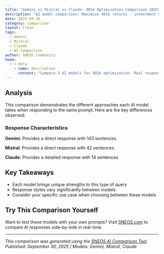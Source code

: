 ```yaml
---
title: "Gemini vs Mistral vs Claude: 401k Optimization Comparison 2025"
description: "AI model comparison: Maximize 401k returns - investment allocation by age and risk tolerance..."
date: 2025-09-30
category: comparison
layout: Clean
tags:
  - Gemini
  - Mistral
  - Claude
  - AI Comparison
author: SNEOS Community
head:
  - - meta
    - name: description
      content: "Compare 3 AI models for 401k optimization. Real responses from Gemini, Mistral, Claude with detailed analysis."
---
```


<ChatComparison
  title="Gemini vs Mistral vs Claude: 401k Optimization Comparison 2025"
  prompt="Maximize 401k returns - investment allocation by age and risk tolerance"
  :responses='{
    "Gemini": "Okay, let\u0027s dive into how to maximize your 401(k) returns by adjusting your investment allocation based on age and risk tolerance. This is a crucial part of long-term financial planning.\n\n**I. Understanding the Key Factors**\n\n*   **Age (Time Horizon):**  This is a primary driver.  The further you are from retirement, the more risk you can generally afford to take.  This is because you have more time to recover from market downturns.\n*   **Risk Tolerance:** This is your personal comfort level with the potential for investment losses in exchange for higher potential returns.  It\u0027s subjective and influenced by your personality, financial situation, and understanding of investing.\n*   **Financial Goals:**  While retirement is the main goal of a 401(k), consider any other financial goals you have (e.g., early retirement, leaving an inheritance).\n*   **Current Financial Situation:**  Consider your income, debts, savings, and other investments outside of your 401(k).  A solid financial foundation allows you to take more risk in your 401(k).\n*   **Investment Options Available:** Your 401(k) plan likely has a limited selection of funds.  Understanding what\u0027s available is key to crafting the best allocation *within* those options.\n*   **Fees:** Lower fees mean more of your returns stay in your account. Pay attention to expense ratios.\n\n**II. Investment Asset Classes**\n\nUnderstanding the basic asset classes is crucial for building your portfolio. Here\u0027s a simplified overview:\n\n*   **Stocks (Equities):**\n    *   **Description:** Represent ownership in companies. Historically, they offer the highest potential returns but also come with the highest volatility (price fluctuations).\n    *   **Risk/Return:** High risk, High potential return.\n    *   **Types:**\n        *   **Large-Cap:** Stocks of large, well-established companies. Generally less volatile than smaller companies.\n        *   **Mid-Cap:** Stocks of medium-sized companies.\n        *   **Small-Cap:** Stocks of smaller companies.  Can offer higher growth potential, but also higher risk.\n        *   **International:** Stocks of companies located outside the U.S.  Provide diversification and exposure to different economic conditions.\n        *   **Emerging Markets:** Stocks of companies in developing countries. Higher potential growth, but also higher risk.\n*   **Bonds (Fixed Income):**\n    *   **Description:** Represent loans made to corporations or governments.  Generally considered less risky than stocks.\n    *   **Risk/Return:** Lower risk, Lower potential return.\n    *   **Types:**\n        *   **Government Bonds:** Issued by the U.S. government. Considered very safe.\n        *   **Corporate Bonds:** Issued by corporations.  Risk varies depending on the creditworthiness of the company.\n        *   **High-Yield Bonds (Junk Bonds):** Issued by companies with lower credit ratings.  Higher risk, higher potential yield.\n        *   **Inflation-Protected Securities (TIPS):** Designed to protect against inflation.\n*   **Cash/Money Market Funds:**\n    *   **Description:** Very short-term, low-risk investments.  Offer very low returns.\n    *   **Risk/Return:** Very low risk, Very low return.\n*   **Real Estate (Through REITs):**\n    *   **Description:**  Real Estate Investment Trusts (REITs) allow you to invest in real estate without directly owning property.\n    *   **Risk/Return:** Moderate risk, Moderate potential return (can vary).\n*   **Target-Date Funds (Lifecycle Funds):**\n    *   **Description:** A \u0022fund of funds\u0022 that automatically adjusts its asset allocation over time, becoming more conservative as you approach the target retirement date.  They are designed to simplify investment management.\n    *   **Risk/Return:** Varies depending on the target date and the fund\u0027s specific allocation strategy.\n\n**III. Sample Asset Allocation Strategies by Age and Risk Tolerance**\n\nThese are *general guidelines* only.  Your specific situation may require adjustments.  **Consult a qualified financial advisor for personalized advice.**\n\n**A. Age: 20s and 30s (Long Time Horizon)**\n\n*   **Aggressive (High Risk Tolerance):**\n    *   Stocks: 90-100%\n        *   U.S. Stocks: 50-60% (Mix of Large-Cap, Mid-Cap, and Small-Cap)\n        *   International Stocks: 30-40% (Mix of Developed and Emerging Markets)\n    *   Bonds: 0-10%\n    *   Cash: 0%\n*   **Moderate (Medium Risk Tolerance):**\n    *   Stocks: 80-90%\n        *   U.S. Stocks: 45-55%\n        *   International Stocks: 35-45%\n    *   Bonds: 10-20%\n    *   Cash: 0%\n*   **Conservative (Low Risk Tolerance):**\n    *   Stocks: 60-70%\n        *   U.S. Stocks: 35-45%\n        *   International Stocks: 25-35%\n    *   Bonds: 30-40%\n    *   Cash: 0%\n\n**B. Age: 40s and 50s (Mid-Career, Approaching Retirement)**\n\n*   **Aggressive (High Risk Tolerance):**\n    *   Stocks: 75-85%\n        *   U.S. Stocks: 40-50%\n        *   International Stocks: 35-45%\n    *   Bonds: 15-25%\n    *   Cash: 0%\n*   **Moderate (Medium Risk Tolerance):**\n    *   Stocks: 60-70%\n        *   U.S. Stocks: 35-45%\n        *   International Stocks: 25-35%\n    *   Bonds: 30-40%\n    *   Cash: 0%\n*   **Conservative (Low Risk Tolerance):**\n    *   Stocks: 40-50%\n        *   U.S. Stocks: 25-35%\n        *   International Stocks: 15-25%\n    *   Bonds: 50-60%\n    *   Cash: 0%\n\n**C. Age: 60s and Beyond (Nearing or In Retirement)**\n\n*   **Aggressive (High Risk Tolerance):**\n    *   Stocks: 50-60%\n        *   U.S. Stocks: 30-40%\n        *   International Stocks: 20-30%\n    *   Bonds: 40-50%\n    *   Cash: 0%\n*   **Moderate (Medium Risk Tolerance):**\n    *   Stocks: 40-50%\n        *   U.S. Stocks: 25-35%\n        *   International Stocks: 15-25%\n    *   Bonds: 50-60%\n    *   Cash: 0%\n*   **Conservative (Low Risk Tolerance):**\n    *   Stocks: 20-30%\n        *   U.S. Stocks: 15-20%\n        *   International Stocks: 5-10%\n    *   Bonds: 60-70%\n    *   Cash: 10%\n\n**IV. Using Target-Date Funds**\n\n*   Target-date funds are a simple way to implement a diversified, age-appropriate asset allocation.\n*   **How to choose:** Select the fund with a target date closest to your expected retirement year.\n*   **Pros:**\n    *   Automatic rebalancing.\n    *   Diversification across asset classes.\n    *   Simplified investment management.\n*   **Cons:**\n    *   May not perfectly match your risk tolerance.\n    *   Fees can be higher than individual index funds (but are often reasonable).\n    *   Less control over the specific asset allocation.\n*   **Important:**  Even with target-date funds, understand the underlying asset allocation. Some target-date funds are more conservative or aggressive than others for the same target date.\n\n**V. Key Considerations for Maximizing Returns**\n\n1.  **Start Early and Contribute Consistently:** The power of compounding is greatest over long periods. Take advantage of employer matching.  Increase contributions as you can afford to.\n2.  **Rebalance Regularly:** Rebalancing means bringing your portfolio back to your target asset allocation.  Do this at least annually (or more frequently if market swings are significant).  This helps you buy low and sell high, maintaining your desired risk level.\n3.  **Minimize Fees:**  Choose low-cost investment options.  Index funds and ETFs generally have lower expense ratios than actively managed funds.\n4.  **Stay Disciplined:**  Avoid making emotional investment decisions based on market fluctuations.  Don\u0027t try to time the market. Stay the course with your long-term plan.\n5.  **Consider Tax Implications:** Understand the tax advantages of a 401(k). Contributions are often tax-deductible (Traditional 401k), and earnings grow tax-deferred. Roth 401k offers tax-free withdrawals in retirement, but contributions are made with after-tax dollars.\n6.  **Dollar-Cost Averaging:** Investing a fixed amount regularly, regardless of market conditions, is a form of dollar-cost averaging.  This helps you avoid putting all your money in at a market peak.\n7.  **Diversify Within Asset Classes:** Within each asset class (e.g., stocks), diversify across different sectors, industries, and geographic regions.  This reduces the impact of any single investment on your overall portfolio.\n8.  **Understand Your Investment Options:**  Carefully review the investment choices offered by your 401(k) plan.  Read the fund prospectuses to understand their investment objectives, risks, and fees.\n9.  **Avoid Company Stock Over-Concentration:**  While some employer matching programs use company stock, be cautious about having a large percentage of your 401(k) in a single company\u0027s stock.  If the company falters, you could lose both your job and a significant portion of your retirement savings.\n10. **Seek Professional Advice (Optional):**  Consider consulting a qualified financial advisor for personalized investment advice tailored to your specific circumstances. A good advisor can help you assess your risk tolerance, develop a comprehensive financial plan, and make informed investment decisions.\n\n**VI. Example Scenario**\n\nLet\u0027s say you are 30 years old and have a moderate risk tolerance.\n\n*   **Option 1: Target-Date Fund:** Choose a target-date fund with a target date of 2065 (or closest to your retirement year).\n*   **Option 2: Build Your Own Portfolio:**\n    *   Stocks: 85%\n        *   U.S. Stocks: 50% (split among a large-cap index fund, a mid-cap index fund, and a small-cap index fund)\n        *   International Stocks: 35% (a broad international stock index fund)\n    *   Bonds: 15% (a total bond market index fund)\n\nYou would then rebalance this portfolio annually to maintain the 85/15 allocation.\n\n**VII. Risk Tolerance Assessment**\n\nHere are some questions to help assess your risk tolerance:\n\n*   How would you react if your investments lost 20% of their value in a short period?\n*   Are you comfortable with the possibility of losing money in exchange for higher potential returns?\n*   How important is it to you to preserve your capital?\n*   What is your time horizon for investing?\n*   How knowledgeable are you about investing?\n*   What other financial resources do you have available?\n\n**Online risk tolerance questionnaires are also available from many financial institutions.**\n\n**VIII. Important Disclaimer**\n\n*I am an AI chatbot and cannot provide financial advice. This information is for educational purposes only. Consult with a qualified financial advisor before making any investment decisions.*\n",
    "Mistral": "Maximizing your 401(k) returns involves a strategic approach to investment allocation based on your age and risk tolerance. Here are some general guidelines to help you make informed decisions:\n\n### 1. **Understand Your Risk Tolerance**\n- **Conservative:** Prefer stability and are willing to accept lower potential returns.\n- **Moderate:** Balance between growth and stability, willing to take on some risk.\n- **Aggressive:** Focus on high growth potential and are comfortable with higher risk.\n\n### 2. **Age-Based Allocation**\nYour investment strategy should evolve as you age. Here\u2019s a general guideline:\n\n#### **20s and 30s:**\n- **Risk Tolerance:** Typically higher.\n- **Allocation:**\n  - **Stocks (Equities):** 80-90%\n  - **Bonds:** 10-20%\n  - **Cash:** 0-5%\n- **Investment Types:**\n  - **Equities:** Focus on growth stocks, international stocks, and small-cap stocks.\n  - **Bonds:** Limited exposure, possibly in high-yield bonds.\n\n#### **40s:**\n- **Risk Tolerance:** Moderate to high.\n- **Allocation:**\n  - **Stocks:** 70-80%\n  - **Bonds:** 20-30%\n  - **Cash:** 0-5%\n- **Investment Types:**\n  - **Equities:** Balanced mix of growth and value stocks.\n  - **Bonds:** Increase exposure to investment-grade bonds.\n\n#### **50s:**\n- **Risk Tolerance:** Moderate.\n- **Allocation:**\n  - **Stocks:** 50-60%\n  - **Bonds:** 30-40%\n  - **Cash:** 5-10%\n- **Investment Types:**\n  - **Equities:** Focus on large-cap and dividend-paying stocks.\n  - **Bonds:** Increase exposure to government and corporate bonds.\n\n#### **60s and Beyond:**\n- **Risk Tolerance:** Conservative to moderate.\n- **Allocation:**\n  - **Stocks:** 30-40%\n  - **Bonds:** 50-60%\n  - **Cash:** 10-20%\n- **Investment Types:**\n  - **Equities:** Focus on blue-chip and dividend-paying stocks.\n  - **Bonds:** High exposure to government bonds, municipal bonds, and high-quality corporate bonds.\n\n### 3. **Diversification**\nDiversification is key to managing risk. Consider the following:\n- **Domestic vs. International:** Allocate a portion to international stocks and bonds.\n- **Sector Diversification:** Spread investments across different sectors (e.g., technology, healthcare, consumer goods).\n- **Asset Classes:** Include real estate, commodities, and alternative investments if available.\n\n### 4. **Rebalancing**\nRegularly rebalance your portfolio to maintain your desired asset allocation. This helps manage risk and can enhance returns by selling high and buying low.\n\n### 5. **Contribution Strategy**\n- **Maximize Contributions:** Contribute as much as possible, up to the annual limit.\n- **Employer Match:** Always contribute at least enough to get the full employer match.\n- **Tax Advantages:** Consider Roth contributions if you expect to be in a higher tax bracket in retirement.\n\n### 6. **Monitor and Adjust**\n- **Review Regularly:** Review your portfolio at least annually.\n- **Adjust for Life Changes:** Adjust your allocation based on significant life events (e.g., marriage, children, retirement).\n\n### 7. **Professional Advice**\nConsider consulting a financial advisor, especially as you approach retirement, to tailor your strategy to your specific needs and circumstances.\n\n### Example Allocations:\n\n#### **Aggressive Investor in 30s:**\n- **Stocks:** 90%\n  - **Large-Cap Growth:** 30%\n  - **Small-Cap Growth:** 20%\n  - **International Stocks:** 20%\n  - **Technology Stocks:** 20%\n- **Bonds:** 10%\n  - **High-Yield Bonds:** 10%\n\n#### **Moderate Investor in 50s:**\n- **Stocks:** 60%\n  - **Large-Cap Value:** 30%\n  - **Dividend Stocks:** 20%\n  - **International Stocks:** 10%\n- **Bonds:** 35%\n  - **Government Bonds:** 20%\n  - **Corporate Bonds:** 15%\n- **Cash:** 5%\n\n#### **Conservative Investor in 60s:**\n- **Stocks:** 30%\n  - **Blue-Chip Stocks:** 20%\n  - **Dividend Stocks:** 10%\n- **Bonds:** 60%\n  - **Government Bonds:** 30%\n  - **Municipal Bonds:** 20%\n  - **Corporate Bonds:** 10%\n- **Cash:** 10%\n\nBy following these guidelines and adjusting based on your personal circumstances, you can maximize your 401(k) returns while managing risk effectively.",
    "Claude": "# 401(k) Investment Allocation Strategy\n\n## Age-Based Asset Allocation Framework\n\n### **Young Professionals (20s-30s)**\n**Target Allocation: 80-90% Stocks, 10-20% Bonds**\n\n**Aggressive Portfolio:**\n- 60% Total Stock Market Index\n- 20% International/Emerging Markets\n- 10% Small-Cap Growth\n- 10% Bonds/Stable Value\n\n**Moderate Portfolio:**\n- 50% Large-Cap Index (S\u0026P 500)\n- 20% International Developed Markets\n- 10% Mid/Small-Cap\n- 20% Bonds\n\n### **Mid-Career (40s-50s)**\n**Target Allocation: 60-70% Stocks, 30-40% Bonds**\n\n**Balanced Growth:**\n- 40% Large-Cap Index\n- 15% International Markets\n- 10% Mid-Cap\n- 5% Real Estate (REITs)\n- 30% Bond Index\n\n### **Pre-Retirement (55-65)**\n**Target Allocation: 40-60% Stocks, 40-60% Bonds**\n\n**Conservative Growth:**\n- 35% Large-Cap Value\n- 10% International\n- 5% Dividend Stocks\n- 40% Bond Index\n- 10% Stable Value/Money Market\n\n### **Retirement (65\u002B)**\n**Target Allocation: 30-40% Stocks, 60-70% Bonds**\n\n**Income-Focused:**\n- 25% Large-Cap Dividend\n- 10% International\n- 5% REITs\n- 50% Bonds/Treasury\n- 10% Cash/Stable Value\n\n## Risk Tolerance Adjustments\n\n### **Conservative Investors**\n- Add 10-20% more bonds than age guidelines suggest\n- Focus on large-cap, dividend-paying stocks\n- Include stable value funds\n- Consider target-date funds\n\n### **Aggressive Investors**\n- Subtract 10-15% from bond allocation\n- Increase small-cap and international exposure\n- Consider sector-specific funds\n- Higher emerging market allocation\n\n## Key Investment Principles\n\n### **1. Maximize Employer Match**\n- Contribute at least enough to get full company match\n- This is an immediate 100% return on investment\n\n### **2. Choose Low-Cost Funds**\n- Target expense ratios under 0.5%\n- Index funds typically have lower fees than active funds\n- Fees compound over time and significantly impact returns\n\n### **3. Diversification Strategy**\n- **Domestic vs. International:** 70-80% domestic, 20-30% international\n- **Company Size Mix:** Large-cap (60%), mid-cap (20%), small-cap (20%)\n- **Growth vs. Value:** Balanced approach or slight growth tilt for younger investors\n\n### **4. Rebalancing Schedule**\n- Review quarterly, rebalance annually\n- Rebalance when allocations drift 5-10% from targets\n- Use new contributions to rebalance when possible\n\n## Specific Fund Recommendations\n\n### **Core Holdings (Choose 1-2)**\n- Total Stock Market Index\n- S\u0026P 500 Index\n- Target Date Fund (for simplicity)\n\n### **International Exposure**\n- Total International Stock Index\n- Developed Markets Fund\n- Emerging Markets (5-10% allocation max)\n\n### **Bond Component**\n- Total Bond Market Index\n- Intermediate-Term Treasury\n- Stable Value (if available and competitive)\n\n## Advanced Strategies\n\n### **Dollar-Cost Averaging**\n- Consistent contributions regardless of market conditions\n- Automatic investing reduces emotional decision-making\n\n### **Tax-Loss Harvesting**\n- Not applicable within 401(k) but important for taxable accounts\n- Focus on Roth vs. Traditional contribution decisions\n\n### **Glide Path Strategy**\n- Gradually shift from aggressive to conservative over time\n- Consider extending equity exposure longer if financially secure\n\n## Common Mistakes to Avoid\n\n1. **Over-diversification** with too many similar funds\n2. **Chasing past performance** instead of staying consistent\n3. **Emotional investing** during market volatility\n4. **Ignoring fees** - high expense ratios erode returns\n5. **Not increasing contributions** with salary raises\n6. **Borrowing from 401(k)** except in true emergencies\n\n## Sample Portfolios by Age\n\n### **Age 25 - Aggressive Growth**"
  }'
  published-date="11:15"
/>

## Analysis

This comparison demonstrates the different approaches each AI model takes when responding to the same prompt. Here are the key differences observed:

### Response Characteristics

**Gemini**: Provides a direct response with 143 sentences. 

**Mistral**: Provides a direct response with 42 sentences. 

**Claude**: Provides a detailed response with 14 sentences. 

## Key Takeaways

- Each model brings unique strengths to this type of query
- Response styles vary significantly between models
- Consider your specific use case when choosing between these models

## Try This Comparison Yourself

Want to test these models with your own prompts? Visit [SNEOS.com](https://sneos.com) to compare AI responses side-by-side in real-time.

---

*This comparison was generated using the [SNEOS AI Comparison Tool](https://sneos.com)*
*Published: September 30, 2025 | Models: Gemini, Mistral, Claude*

